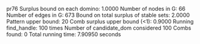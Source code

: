 pr76
Surplus bound on each domino: 1.0000 
Number of nodes in G: 66 
Number of edges in G: 673 
Bound on total surplus of stable sets: 2.0000 
Pattern upper bound: 20 
Comb surplus upper bound (<1): 0.9000 
Running find_handle: 100 times 
Number of candidate_dom considered 100 
Combs found: 0 
Total running time: 7.90950 seconds